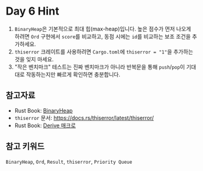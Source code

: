 # Day 6 Hint

1. `BinaryHeap`은 기본적으로 최대 힙(max-heap)입니다. 높은 점수가 먼저 나오게 하려면 `Ord` 구현에서 `score`를 비교하고, 동점 시에는 `id`를 비교하는 보조 조건을 추가하세요.
2. `thiserror` 크레이트를 사용하려면 `Cargo.toml`에 `thiserror = "1"`을 추가하는 것을 잊지 마세요.
3. "작은 벤치마크" 테스트는 진짜 벤치마크가 아니라 반복문을 통해 `push`/`pop`이 기대대로 작동하는지만 빠르게 확인하면 충분합니다.

## 참고자료
- Rust Book: [BinaryHeap](https://doc.rust-lang.org/std/collections/struct.BinaryHeap.html)
- `thiserror` 문서: <https://docs.rs/thiserror/latest/thiserror/>
- Rust Book: [Derive 매크로](https://doc.rust-lang.org/book/appendix-03-derivable-traits.html)

## 참고 키워드
`BinaryHeap`, `Ord`, `Result`, `thiserror`, `Priority Queue`